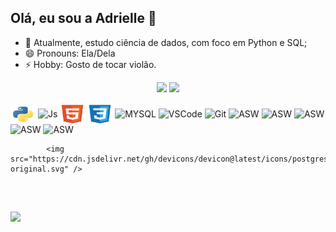 ## Olá, eu sou a Adrielle 👋

- 🌱 Atualmente, estudo ciência de dados, com foco em Python e SQL;
- 😄 Pronouns: Ela/Dela
- ⚡ Hobby: Gosto de tocar violão.

<div align="center">
  <img height="180em" src="https://github-readme-stats.vercel.app/api?username=adrielleClemente&show_icons=true&theme=gruvbox_light&include_all_commits=true&count_private=true"/>
    
  <img height="180em" src="https://github-readme-stats.vercel.app/api/top-langs/?username=adrielleClemente&layout=compact&langs_count=7&theme=gruvbox_light"/>
</div>
 
  
<div style="display: inline_block"><br>
  <img align="center" alt="Python" height="30" width="40" src="https://raw.githubusercontent.com/devicons/devicon/master/icons/python/python-original.svg">
  <img align="center" alt="Js" height="30" width="40" src="https://cdn.jsdelivr.net/gh/devicons/devicon/icons/javascript/javascript-original.svg">
  <img align="center" alt="HTML" height="30" width="40" src="https://raw.githubusercontent.com/devicons/devicon/master/icons/html5/html5-original.svg">
  <img align="center" alt="CSS" height="30" width="40" src="https://raw.githubusercontent.com/devicons/devicon/master/icons/css3/css3-original.svg">
  <img align="center" alt="MYSQL" height="30" width="40" src="https://cdn.jsdelivr.net/gh/devicons/devicon/icons/mysql/mysql-original.svg">
  <img align="center" alt="VSCode" height="30" width="40" src="https://cdn.jsdelivr.net/gh/devicons/devicon/icons/vscode/vscode-original.svg" >
  <img align="center" alt="Git" height="30" width="40" src="https://cdn.jsdelivr.net/gh/devicons/devicon/icons/git/git-original.svg">
  <img align="center" alt="ASW" height="30" width="40" src="https://cdn.jsdelivr.net/gh/devicons/devicon@latest/icons/amazonwebservices/amazonwebservices-plain-wordmark.svg">
  <img align="center" alt="ASW" height="30" width="40" src="https://cdn.jsdelivr.net/gh/devicons/devicon@latest/icons/anaconda/anaconda-original-wordmark.svg" />
  <img align="center" alt="ASW" height="30" width="40" src="https://cdn.jsdelivr.net/gh/devicons/devicon@latest/icons/mongodb/mongodb-original-wordmark.svg" />
  <img align="center" alt="ASW" height="30" width="40" src="https://cdn.jsdelivr.net/gh/devicons/devicon@latest/icons/pandas/pandas-original-wordmark.svg" />
  <img align="center" alt="ASW" height="30" width="40" src="https://cdn.jsdelivr.net/gh/devicons/devicon@latest/icons/matplotlib/matplotlib-original.svg" />
  
            <img src="https://cdn.jsdelivr.net/gh/devicons/devicon@latest/icons/postgresql/postgresql-original.svg" />
          
                      
          
          
  </div><br>
  
  
  ##
 
<div> 
  <a href="https://www.linkedin.com/in/adrielleclemente/" target="_blank"><img src="https://img.shields.io/badge/-LinkedIn-%230077B5?style=for-the-badge&logo=linkedin&logoColor=white" target="_blank"></a> 
 
 
</div>
  
          

          
          
